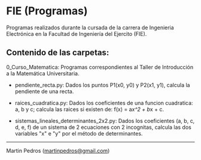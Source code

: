 # FIE (Programas)
Programas realizados durante la cursada de la carrera de Ingenieria Electrónica en la Facultad de Ingeniería del Ejercito (FIE).

## Contenido de las carpetas:
0_Curso_Matematica: Programas correspondientes al Taller de Introducción a la Matemática Universitaria.

- pendiente_recta.py:
  Dados los puntos P1(x0, y0) y P2(x1, y1), calcula la pendiente de una recta.
  
- raices_cuadratica.py:
  Dados los coeficientes de una funcion cuadratica: a, b y c; calcula las raices si existen de: f(x) = a*x^2 + b*x + c.

- sistemas_lineales_determinantes_2x2.py:
  Dados los coeficientes (a, b, c, d, e, f) de un sistema de 2 ecuaciones con 2 incognitas, calcula las dos variables "x" e "y" por el método de determinantes.

---
Martin Pedros (martinpedros@gmail.com)
